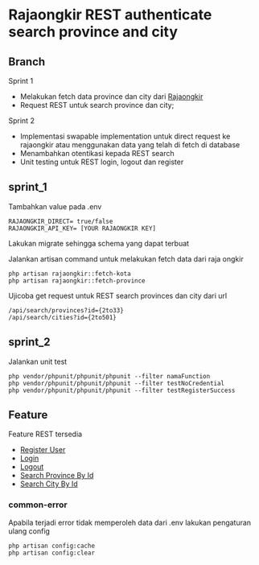 # Rajaongkir REST authenticate search province and city

## Branch

Sprint 1 
- Melakukan fetch data province dan city dari [Rajaongkir](https://rajaongkir.com/) 
- Request REST untuk search province dan city;

Sprint 2 
- Implementasi swapable implementation untuk direct request ke rajaongkir atau menggunakan data yang telah di fetch di database
- Menambahkan otentikasi kepada REST search
- Unit testing untuk REST login, logout dan register


## sprint_1

Tambahkan value pada .env 
```
RAJAONGKIR_DIRECT= true/false
RAJAONGKIR_API_KEY= [YOUR RAJAONGKIR KEY]
```
Lakukan migrate sehingga schema yang dapat terbuat

Jalankan artisan command untuk melakukan fetch data dari raja ongkir
```
php artisan rajaongkir::fetch-kota
php artisan rajaongkir::fetch-province
```

Ujicoba get request untuk REST search provinces dan city dari url
```
/api/search/provinces?id={2to33}
/api/search/cities?id={2to501}
```

## sprint_2
Jalankan unit test 
```
php vendor/phpunit/phpunit/phpunit --filter namaFunction
php vendor/phpunit/phpunit/phpunit --filter testNoCredential
php vendor/phpunit/phpunit/phpunit --filter testRegisterSuccess
```

## Feature
Feature REST tersedia
- [Register User](http://localhost:8000/api/register)
- [Login](http://localhost:8000/api/login) 
- [Logout](http://localhost:8000/api/logout) 
- [Search Province By Id](http://localhost:8000/api/search/provinces?id=3)
- [Search City By Id](http://localhost:8000/api/search/cities?id=3) 


### common-error

Apabila terjadi error tidak memperoleh data dari .env lakukan pengaturan ulang config
```
php artisan config:cache
php artisan config:clear

```